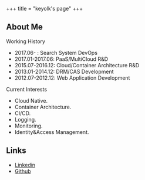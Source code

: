 +++
title = "keyolk's page"
+++

## About Me
Working History

- 2017.06-       : Search System DevOps
- 2017.01-2017.06: PaaS/MultiCloud R&D
- 2015.07-2016.12: Cloud/Container Architecture R&D
- 2013.01-2014.12: DRM/CAS Development
- 2012.07-2012.12: Web Application Development

Current Interests

- Cloud Native.
- Container Architecture.
- CI/CD.
- Logging.
- Monitoring.
- Identity&Access Management.

## Links
* [Linkedin](https://linkedin.com/in/keyolk)
* [Github](https://github.com/keyolk)
